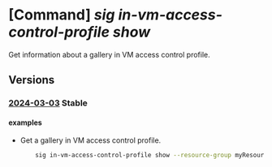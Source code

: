 # [Command] _sig in-vm-access-control-profile show_

Get information about a gallery in VM access control profile.

## Versions

### [2024-03-03](/Resources/mgmt-plane/L3N1YnNjcmlwdGlvbnMve30vcmVzb3VyY2Vncm91cHMve30vcHJvdmlkZXJzL21pY3Jvc29mdC5jb21wdXRlL2dhbGxlcmllcy97fS9pbnZtYWNjZXNzY29udHJvbHByb2ZpbGVzL3t9/2024-03-03.xml) **Stable**

<!-- mgmt-plane /subscriptions/{}/resourcegroups/{}/providers/microsoft.compute/galleries/{}/invmaccesscontrolprofiles/{} 2024-03-03 -->

#### examples

- Get a gallery in VM access control profile.
    ```bash
        sig in-vm-access-control-profile show --resource-group myResourceGroup --gallery-name myGalleryName --name myInVMAccessControlProfileName
    ```
